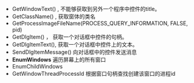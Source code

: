 
- GetWindowText() , 不能够获取到另外一个程序中控件的title。
- GetClassName() , 获取窗体的类名
- GetProcessImageFileName(PROCESS_QUERY_INFORMATION, FALSE, pid)
- GetDlgItem() ， 获取一个对话框中控件的句柄。
- GetDlgItemText(), 获取一个对话框中控件上的文本。
- SendDlgItemMessage() 向对话框中的控件发送消息
- **EnumWindows**  遍历屏幕上的所有窗口
- EnumChildWindows
- GetWindowThreadProcessId 根据窗口句柄查找创建该窗口的进程id